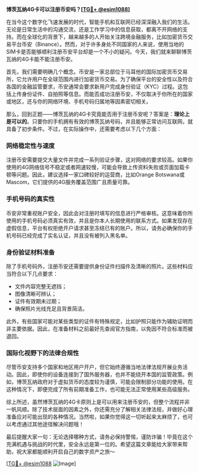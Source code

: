 **博茨瓦纳4G卡可以注册币安吗？[[TG💪+ @esim1088](https://t.me/s/esim1088)]**

在当今这个数字化飞速发展的时代，智能手机和互联网已经深深融入我们的生活。无论是日常生活中的沟通交流，还是工作学习中的信息获取，都离不开网络的支持。而在全球化的背景下，越来越多的人开始关注跨境金融服务，比如加密货币交易平台币安（Binance）。然而，对于许多身处不同国家的人来说，使用当地的SIM卡是否能够顺利注册币安平台却是一个不小的疑问。今天，我们就来聊聊博茨瓦纳的4G卡能不能注册币安。

首先，我们需要明确几个概念。币安是一家总部位于马耳他的国际加密货币交易所，它允许用户在全球范围内进行加密货币交易。为了确保平台的安全性以及符合各国的金融监管要求，币安通常会要求新用户完成身份验证（KYC）过程。这包括上传身份证件、自拍照等信息。而能否成功注册币安，不仅取决于你所在的国家或地区，还与你的网络环境、手机号码归属地等因素密切相关。

那么，回到正题——博茨瓦纳的4G卡究竟能否用于注册币安呢？答案是：**理论上是可以的**。只要你的手机拥有有效的博茨瓦纳号码，并且能够正常访问互联网，就具备了初步条件。不过，在实际操作中，还需要考虑以下几个方面：

### 网络稳定性与速度

注册币安需要提交大量文件并完成一系列验证步骤，这对网络的要求较高。如果你使用的4G网络信号不稳定或者网速较慢，可能会导致上传资料失败或页面加载卡顿等问题。因此，建议选择一家口碑较好的运营商，比如Orange Botswana或Mascom，它们提供的4G服务覆盖范围广且质量可靠。

### 手机号码的真实性

币安非常重视账户安全，因此会对注册时填写的信息进行严格审核。这意味着你所使用的手机号码必须真实有效，并且是你本人长期使用的联系方式。如果发现存在虚假信息，平台有权拒绝开户请求甚至冻结已有的账户。所以，请务必确保你的手机号码已经完成了实名认证，并且没有被列入黑名单。

### 身份验证材料准备

除了手机号码外，注册币安还需要提供身份证件扫描件及清晰的照片。这些材料应当符合以下几点要求：
- 文件内容完整无遮挡；
- 图像清晰可辨认；
- 证件有效期未过期；
- 确保照片光线充足且背景简洁。

此外，有些国家可能对某些类型的证件有特殊规定，比如护照只能作为辅助证明而非主要依据。因此，在准备材料之前最好先查阅官方指南，以免因不符合标准而被退回。

### 国际化视野下的法律合规性

尽管币安支持多个国家和地区用户开户，但它始终遵循当地法律法规开展业务活动。因此，即使你的设备连接到了国外服务器，也并不能绕开本国的监管政策。例如，博茨瓦纳政府对于虚拟货币的态度较为谨慎，可能会限制部分功能的使用。在这种情况下，即便完成了所有前期准备工作，也可能无法正常使用某些高级服务。

综上所述，虽然博茨瓦纳的4G卡原则上是可以用来注册币安的，但整个流程并非一帆风顺。除了技术层面的因素之外，你还需充分了解相关法律法规，并做好心理准备应对可能出现的各种情况。当然啦，如果你觉得这一切听起来太麻烦了，也可以考虑通过其他途径解决问题哦！

最后提醒大家一句：无论选择哪种方式，请务必保持警惕，谨防诈骗！毕竟在这个充满机遇与挑战的时代里，安全永远是第一位的。希望这篇文章能给大家带来帮助，祝大家都能顺利开启自己的数字资产之旅～ 

[[TG💪+ @esim1088](https://t.me/s/esim1088) ![Image](https://i.postimg.cc/4NQfJmqS/Snipaste-2025-05-13-00-14-12.png)]